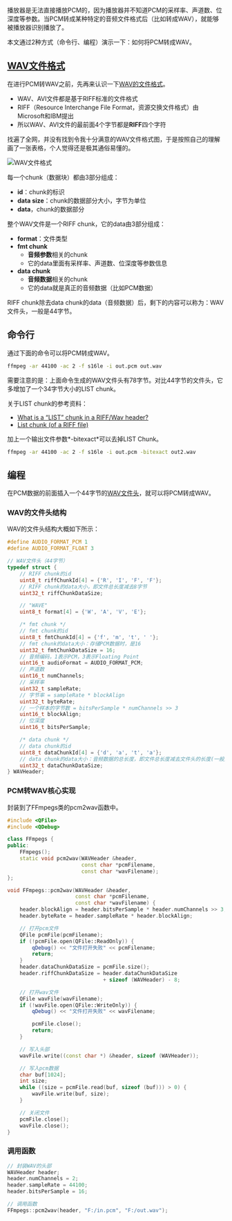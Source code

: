 播放器是无法直接播放PCM的，因为播放器并不知道PCM的采样率、声道数、位深度等参数。当PCM转成某种特定的音频文件格式后（比如转成WAV），就能够被播放器识别播放了。

本文通过2种方式（命令行、编程）演示一下：如何将PCM转成WAV。

## [WAV文件格式](https://wavefilegem.com/how_wave_files_work.html)

在进行PCM转WAV之前，先再来认识一下[WAV的文件格式](http://www-mmsp.ece.mcgill.ca/Documents/AudioFormats/WAVE/WAVE.html)。

- WAV、AVI文件都是基于RIFF标准的文件格式
- RIFF（Resource Interchange File Format，资源交换文件格式）由Microsoft和IBM提出
- 所以WAV、AVI文件的最前面4个字节都是**RIFF**四个字符

找遍了全网，并没有找到令我十分满意的WAV文件格式图，于是按照自己的理解画了一张表格，个人觉得还是极其通俗易懂的。

![WAV文件格式](https://img2020.cnblogs.com/blog/497279/202103/497279-20210319021131588-1269411109.png)

每一个chunk（数据块）都由3部分组成：
- **id**：chunk的标识
- **data size**：chunk的数据部分大小，字节为单位
- **data**，chunk的数据部分

整个WAV文件是一个RIFF chunk，它的data由3部分组成：
- **format**：文件类型
- **fmt chunk**
  - **音频参数**相关的chunk
  - 它的data里面有采样率、声道数、位深度等参数信息
- **data chunk**
  - **音频数据**相关的chunk
  - 它的data就是真正的音频数据（比如PCM数据）

RIFF chunk除去data chunk的data（音频数据）后，剩下的内容可以称为：WAV文件头，一般是44字节。

## 命令行

通过下面的命令可以将PCM转成WAV。

```sh
ffmpeg -ar 44100 -ac 2 -f s16le -i out.pcm out.wav
```

需要注意的是：上面命令生成的WAV文件头有78字节。对比44字节的文件头，它多增加了一个34字节大小的LIST chunk。

关于LIST chunk的参考资料：

  - [What is a “LIST” chunk in a RIFF/Wav header?](https://stackoverflow.com/questions/63929283/what-is-a-list-chunk-in-a-riff-wav-header)
  - [List chunk (of a RIFF file)](https://www.recordingblogs.com/wiki/list-chunk-of-a-wave-file)

加上一个输出文件参数*-bitexact*可以去掉LIST Chunk。

```sh
ffmpeg -ar 44100 -ac 2 -f s16le -i out.pcm -bitexact out2.wav
```

## 编程

在PCM数据的前面插入一个44字节的[WAV文件头](https://www.cnblogs.com/mjios/p/14466420.html#toc_title_28)，就可以将PCM转成WAV。

### WAV的文件头结构

WAV的文件头结构大概如下所示：

```cpp
#define AUDIO_FORMAT_PCM 1
#define AUDIO_FORMAT_FLOAT 3

// WAV文件头（44字节）
typedef struct {
    // RIFF chunk的id
    uint8_t riffChunkId[4] = {'R', 'I', 'F', 'F'};
    // RIFF chunk的data大小，即文件总长度减去8字节
    uint32_t riffChunkDataSize;

    // "WAVE"
    uint8_t format[4] = {'W', 'A', 'V', 'E'};

    /* fmt chunk */
    // fmt chunk的id
    uint8_t fmtChunkId[4] = {'f', 'm', 't', ' '};
    // fmt chunk的data大小：存储PCM数据时，是16
    uint32_t fmtChunkDataSize = 16;
    // 音频编码，1表示PCM，3表示Floating Point
    uint16_t audioFormat = AUDIO_FORMAT_PCM;
    // 声道数
    uint16_t numChannels;
    // 采样率
    uint32_t sampleRate;
    // 字节率 = sampleRate * blockAlign
    uint32_t byteRate;
    // 一个样本的字节数 = bitsPerSample * numChannels >> 3
    uint16_t blockAlign;
    // 位深度
    uint16_t bitsPerSample;

    /* data chunk */
    // data chunk的id
    uint8_t dataChunkId[4] = {'d', 'a', 't', 'a'};
    // data chunk的data大小：音频数据的总长度，即文件总长度减去文件头的长度(一般是44)
    uint32_t dataChunkDataSize;
} WAVHeader;
```

### PCM转WAV核心实现

封装到了FFmpegs类的pcm2wav函数中。

```cpp
#include <QFile>
#include <QDebug>

class FFmpegs {
public:
    FFmpegs();
    static void pcm2wav(WAVHeader &header,
                        const char *pcmFilename,
                        const char *wavFilename);
};

void FFmpegs::pcm2wav(WAVHeader &header,
                      const char *pcmFilename,
                      const char *wavFilename) {
    header.blockAlign = header.bitsPerSample * header.numChannels >> 3;
    header.byteRate = header.sampleRate * header.blockAlign;

    // 打开pcm文件
    QFile pcmFile(pcmFilename);
    if (!pcmFile.open(QFile::ReadOnly)) {
        qDebug() << "文件打开失败" << pcmFilename;
        return;
    }
    header.dataChunkDataSize = pcmFile.size();
    header.riffChunkDataSize = header.dataChunkDataSize
                               + sizeof (WAVHeader) - 8;

    // 打开wav文件
    QFile wavFile(wavFilename);
    if (!wavFile.open(QFile::WriteOnly)) {
        qDebug() << "文件打开失败" << wavFilename;

        pcmFile.close();
        return;
    }

    // 写入头部
    wavFile.write((const char *) &header, sizeof (WAVHeader));

    // 写入pcm数据
    char buf[1024];
    int size;
    while ((size = pcmFile.read(buf, sizeof (buf))) > 0) {
        wavFile.write(buf, size);
    }

    // 关闭文件
    pcmFile.close();
    wavFile.close();
}
```

### 调用函数

```cpp
// 封装WAV的头部
WAVHeader header;
header.numChannels = 2;
header.sampleRate = 44100;
header.bitsPerSample = 16;

// 调用函数
FFmpegs::pcm2wav(header, "F:/in.pcm", "F:/out.wav");
```
